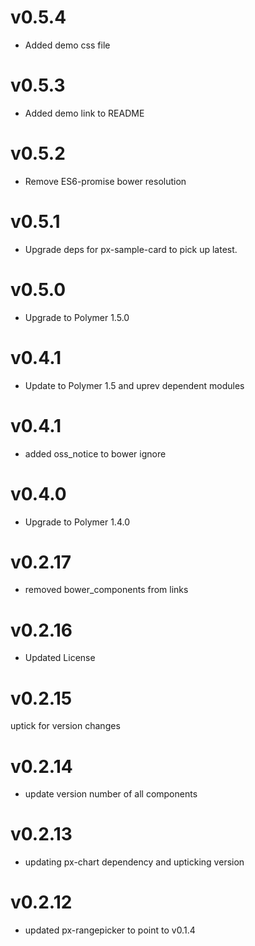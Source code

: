 v0.5.4
===============
* Added demo css file

v0.5.3
===============
* Added demo link to README

v0.5.2
===============
* Remove ES6-promise bower resolution

v0.5.1
================
* Upgrade deps for px-sample-card to pick up latest.

v0.5.0
================
* Upgrade to Polymer 1.5.0

v0.4.1
================
* Update to Polymer 1.5 and uprev dependent modules

v0.4.1
================
* added oss_notice to bower ignore

v0.4.0
================
* Upgrade to Polymer 1.4.0

v0.2.17
================
* removed bower_components from links

v0.2.16
================
* Updated License

v0.2.15
=================
uptick for version changes

v0.2.14
=================
* update version number of all components

v0.2.13
=================
* updating px-chart dependency and upticking version

v0.2.12
==================
* updated px-rangepicker to point to v0.1.4

